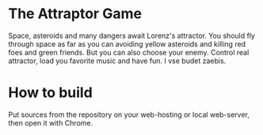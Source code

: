 The Attraptor Game
=========
Space, asteroids and many dangers await Lorenz's attractor. You should fly through space as far as you can avoiding yellow asteroids and killing red foes and green friends. But you can also choose your enemy. Control real attractor, load you favorite music and have fun. I vse budet zaebis.

How to build
============
Put sources from the repository on your web-hosting or local web-server, then open it with Chrome.
